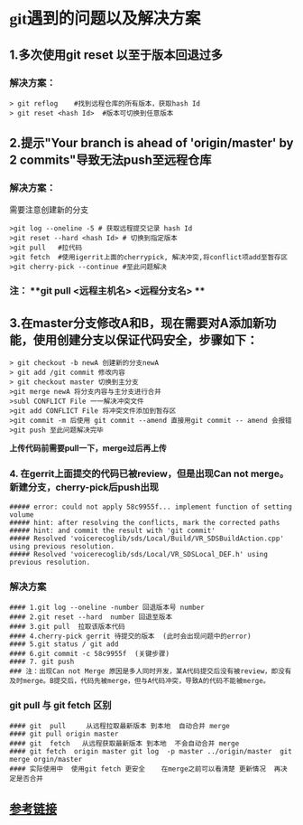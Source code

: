 # <font face="黑体"> git遇到的问题以及解决方案 </font>
## 1.多次使用git reset 以至于版本回退过多
### 解决方案：
```
> git reflog    #找到远程仓库的所有版本，获取hash Id
> git reset <hash Id>  #版本可切换到任意版本
```

## 2.提示"Your branch is ahead of 'origin/master' by 2 commits"导致无法push至远程仓库
### 解决方案：
需要注意创建新的分支
```
>git log --oneline -5 # 获取远程提交记录 hash Id
>git reset --hard <hash Id> # 切换到指定版本
>git pull   #拉代码
>git fetch  #使用igerrit上面的cherrypick, 解决冲突,将conflict项add至暂存区
>git cherry-pick --continue #至此问题解决
```
 ### 注： **git pull <远程主机名> <远程分支名> **

## 3.在master分支修改A和B，现在需要对A添加新功能，使用创建分支以保证代码安全，步骤如下：

```
> git checkout -b newA 创建新的分支newA
> git add /git commit 修改内容
> git checkout master 切换到主分支
>git merge newA 将分支内容与主分支进行合并
>subl CONFLICT File 一一解决冲突文件
>git add CONFLICT File 将冲突文件添加到暂存区
>git commit -m 后使用 git commit --amend 直接用git commit -- amend 会报错
>git push 至此问题解决完毕
```

**上传代码前需要pull一下，merge过后再上传**

### 4. 在gerrit上面提交的代码已被review，但是出现Can not merge。新建分支，cherry-pick后push出现
```
##### error: could not apply 58c9955f... implement function of setting volume
##### hint: after resolving the conflicts, mark the corrected paths
##### hint: and commit the result with 'git commit'
##### Resolved 'voicerecoglib/sds/Local/Build/VR_SDSBuildAction.cpp' using previous resolution.
##### Resolved 'voicerecoglib/sds/Local/VR_SDSLocal_DEF.h' using previous resolution.
```

### 解决方案
```
#### 1.git log --oneline -number 回退版本号 number
#### 2.git reset --hard  number 回退至版本
#### 3.git pull  拉取该版本代码
#### 4.cherry-pick gerrit 待提交的版本  (此时会出现问题中的error)
#### 5.git status / git add
#### 6.git commit -c 58c9955f  (关键步骤)
#### 7. git push
### 注：出现Can not Merge 原因是多人同时开发，某A代码提交后没有被review，即没有及时merge。B提交后，代码先被merge，但与A代码冲突，导致A的代码不能被merge。
```

### git pull 与 git fetch 区别
```
#### git  pull     从远程拉取最新版本 到本地  自动合并 merge            
#### git pull origin master
#### git  fetch   从远程获取最新版本 到本地  不会自动合并 merge    
#### git fetch  origin master git log  -p master ../origin/master  git merge orgin/master
#### 实际使用中  使用git fetch 更安全    在merge之前可以看清楚 更新情况  再决定是否合并
```

## [参考链接](https://www.cnblogs.com/dsxniubility/p/5817776.html)
